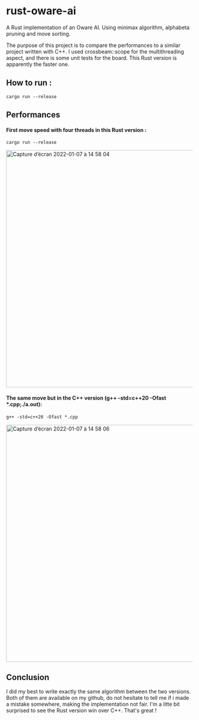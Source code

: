 # rust-oware-ai
A Rust implementation of an Oware AI. Using minimax algorithm, alphabeta pruning and move sorting.

The purpose of this project is to compare the performances to a similar project written with C++.
I used crossbeam::scope for the multithreading aspect, and there is some unit tests for the board.
This Rust version is apparently the faster one.

## How to run :
```
cargo run --release
```

## Performances

#### First move speed with four threads in this Rust version :
```
cargo run --release
```
<img width="638" alt="Capture d’écran 2022-01-07 à 14 58 04" src="https://user-images.githubusercontent.com/1645347/148554283-5c8860f8-f90a-4ce7-8792-b9828e2cfe3a.png">

#### The same move but in the C++ version (g++ -std=c++20 -Ofast *.cpp;./a.out):
```
g++ -std=c++20 -Ofast *.cpp
```
<img width="638" alt="Capture d’écran 2022-01-07 à 14 58 06" src="https://user-images.githubusercontent.com/1645347/148554319-9c91cc49-b8ef-44d3-be8f-4b631b7f4e5a.png">

## Conclusion
I did my best to write exactly the same algorithm between the two versions. Both of them are available on my github, do not hesitate to tell me if i made a mistake somewhere, making the implementation not fair.
I'm a litte bit surprised to see the Rust version win over C++. That's great !
